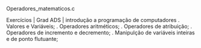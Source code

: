 Operadores_matematicos.c

Exercícios | Grad ADS | introdução a programação de computadores
. Valores e Variáveis;
. Operadores aritméticos;
. Operadores de atribuição;
. Operadores de incremento e decremento;
. Manipulção de variáveis inteiras e de ponto flutuante;
